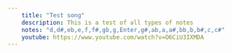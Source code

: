 ```yaml
---
    title: "Test song"
    description: This is a test of all types of notes
    notes: "d,d#,eb,e,f,f#,gb,g,Enter,g#,ab,a,a#,bb,b,b#,c,c#"
    youtube: https://www.youtube.com/watch?v=O6CiU3IXMDA
---
```

